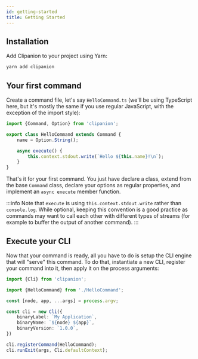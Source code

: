 ```yaml
---
id: getting-started
title: Getting Started
---
```


## Installation

Add Clipanion to your project using Yarn:

```bash
yarn add clipanion
```

## Your first command

Create a command file, let's say `HelloCommand.ts` (we'll be using TypeScript here, but it's mostly the same if you use regular JavaScript, with the exception of the import style):

```ts
import {Command, Option} from 'clipanion';

export class HelloCommand extends Command {
    name = Option.String();

    async execute() {
        this.context.stdout.write(`Hello ${this.name}!\n`);
    }
}
```

That's it for your first command. You just have declare a class, extend from the base `Command` class, declare your options as regular properties, and implement an `async execute` member function.

:::info
Note that `execute` is using `this.context.stdout.write` rather than `console.log`. While optional, keeping this convention is a good practice as commands may want to call each other with different types of streams (for example to buffer the output of another command).
:::

## Execute your CLI

Now that your command is ready, all you have to do is setup the CLI engine that will "serve" this command. To do that, instantiate a new CLI, register your command into it, then apply it on the process arguments:

```ts
import {Cli} from 'clipanion';

import {HelloCommand} from './HelloCommand';

const [node, app, ...args] = process.argv;

const cli = new Cli({
    binaryLabel: `My Application`,
    binaryName: `${node} ${app}`,
    binaryVersion: `1.0.0`,
})

cli.registerCommand(HelloCommand);
cli.runExit(args, Cli.defaultContext);
```
